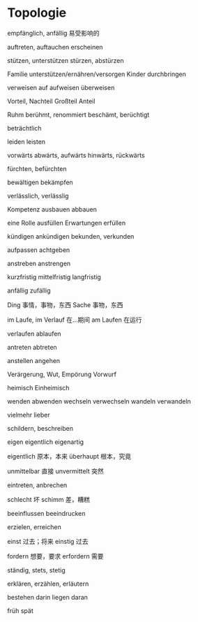 # Topologie

empfänglich, anfällig 易受影响的

auftreten, auftauchen
erscheinen

stützen, unterstützen
stürzen, abstürzen

Familie unterstützen/ernähren/versorgen
Kinder durchbringen

verweisen auf
aufweisen
überweisen

Vorteil, Nachteil
Großteil
Anteil

Ruhm
berühmt, renommiert
beschämt, berüchtigt

beträchtlich

leiden
leisten

vorwärts
abwärts, aufwärts
hinwärts, rückwärts

fürchten, befürchten

bewältigen
bekämpfen

verlässlich, verlässlig

Kompetenz ausbauen
abbauen

eine Rolle ausfüllen
Erwartungen erfüllen

kündigen
ankündigen
bekunden, verkunden

aufpassen
achtgeben

anstreben
anstrengen

kurzfristig
mittelfristig
langfristig

anfällig
zufällig

Ding 事情，事物，东西
Sache 事物，东西

im Laufe, im Verlauf 在…期间
am Laufen 在运行

verlaufen
ablaufen

antreten
abtreten

anstellen
angehen

Verärgerung, Wut, Empörung
Vorwurf

heimisch
Einheimisch

wenden
abwenden
wechseln
verwechseln
wandeln
verwandeln

vielmehr
lieber

schildern, beschreiben

eigen
eigentlich
eigenartig

eigentlich 原本，本来
überhaupt 根本，究竟

unmittelbar 直接
unvermittelt 突然

eintreten, anbrechen

schlecht 坏
schimm 差，糟糕

beeinflussen
beeindrucken

erzielen, erreichen

einst 过去；将来
einstig 过去

fordern 想要，要求
erfordern 需要

ständig, stets, stetig

erklären, erzählen, erläutern

bestehen darin
liegen daran

früh
spät
